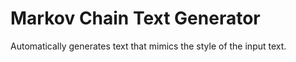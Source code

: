 # Markov Chain Text Generator

Automatically generates text that mimics the style of the input text.
